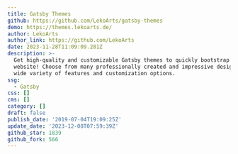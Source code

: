 ```yaml
---
title: Gatsby Themes
github: https://github.com/LekoArts/gatsby-themes
demo: https://themes.lekoarts.de/
author: LekoArts
author_link: https://github.com/LekoArts
date: 2023-11-28T11:09:09.281Z
description: >-
  Get high-quality and customizable Gatsby themes to quickly bootstrap your
  website! Choose from many professionally created and impressive designs with a
  wide variety of features and customization options.
ssg:
  - Gatsby
css: []
cms: []
category: []
draft: false
publish_date: '2019-07-04T19:09:25Z'
update_date: '2023-12-08T07:59:39Z'
github_star: 1839
github_fork: 566
---
```

